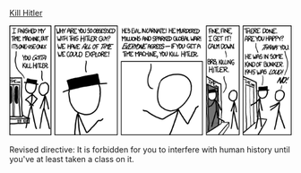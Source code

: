 [Kill Hitler](https://xkcd.com/1063)

![Kill Hitler](./random_comic.png)

Revised directive: It is forbidden for you to interfere with human history until you've at least taken a class on it.

